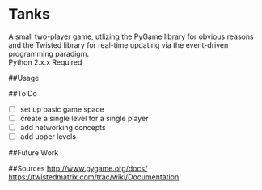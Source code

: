 Tanks 
=====
A small two-player game, utlizing the PyGame library for 
obvious reasons and the Twisted library for real-time 
updating via the event-driven programming paradigm.  
Python 2.x.x Required  

##Usage


 
##To Do
- [ ] set up basic game space  
- [ ] create a single level for a single player  
- [ ] add networking concepts  
- [ ] add upper levels

##Future Work

##Sources
http://www.pygame.org/docs/  
https://twistedmatrix.com/trac/wiki/Documentation  
